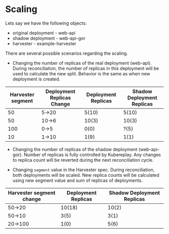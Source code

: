 # Scaling

Lets say we have the following objects:
* original deployment - web-api
* shadow deployment - web-api-gor
* harvester - example-harvester

There are several possible scenarios regarding the scaling.

* Changing the number of replicas of the real deployment (web-api). 
During reconciliation, the number of replicas in this deployment will be used to calculate the new split.
 Behavior is the same as when new deployment is created.

| Harvester segment  | Deployment Replicas Change   | Deployment Replicas | Shadow Deployment Replicas | 
| ------------------ | --------------------- | -------------------------- | ----------------------- |
| 50 | 5->20 | 5(10) | 5(10) |
| 50 | 10->6 | 10(3)  | 10(3) |
| 100 | 0->5 | 0(0)  | ?(5) |
| 10 | 1->10 | 1(9)  | 1(1) |
  
* Changing the number of replicas of the shadow deployment (web-api-gor). 
Number of replicas is fully controlled by Kubereplay. Any changes to replica count will be reverted during the next reconciliation cycle.

* Changing `segment` value in the Harvester spec.
During reconciliation, both deployments will be scaled. New replica counts will be calculated using new segment value and sum of replicas of deployments.

| Harvester segment change  | Deployment Replicas | Shadow Deployment Replicas | 
| ------------------ | --------------------- | -------------------------- |
| 50->20 | 10(18) | 10(2) |
| 50->10 | 3(5)  | 3(1) |
| 20->100 | 1(0)  | 5(6) |

